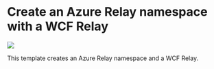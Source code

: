 # Create an Azure Relay namespace with a WCF Relay

<a href="https://portal.azure.com/#create/Microsoft.Template/uri/https%3A%2F%2Fraw.githubusercontent.com%2FAzure%2Fazure-quickstart-templates%2Fmaster%2F201-azurerelay-create-wcfrelay%2Fazuredeploy.json" target="_blank">
    <img src="http://azuredeploy.net/deploybutton.png"/>
</a>

This template creates an Azure Relay namespace and a WCF Relay.